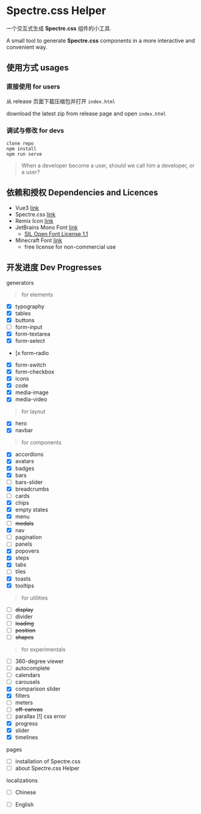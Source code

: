 # Spectre.css Helper

一个交互式生成 **Spectre.css** 组件的小工具.

A small tool to generate **Spectre.css** components
in a more interactive and convenient way.

## 使用方式 usages

### 直接使用 for users

从 release 页面下载压缩包并打开 `index.html`

download the latest zip from release page and open `index.html`

### 调试与修改 for devs

```
clone repo
npm install
npm run serve
```

> When a developer become a user,
> should we call him a developer,
> or a user?

## 依赖和授权 Dependencies and Licences

* Vue3 [link](https://v3.vuejs.org/)
* Spectre.css [link](https://picturepan2.github.io/spectre/index.html)
* Remix Icon [link](https://remixicon.com/)
* JetBrains Mono Font [link](https://www.jetbrains.com/lp/mono/)
  * [SIL Open Font License 1.1](https://github.com/JetBrains/JetBrainsMono/blob/master/OFL.txt)
* Minecraft Font [link](https://www.fontspace.com/minecraft-font-f28180)
  * free license for non-commercial use

## 开发进度 Dev Progresses

generators

> for elements

- [x] typography
- [x] tables
- [x] buttons
- [ ] form-input
- [x] form-textarea
- [x] form-select

- [x form-radio

- [x] form-switch
- [x] form-checkbox
- [x] icons
- [x] code
- [x] media-image
- [x] media-video

> for layout

- [x] hero
- [x] navbar

> for components

- [x] accordions
- [x] avatars
- [x] badges
- [x] bars
- [ ] bars-slider
- [x] breadcrumbs
- [ ] cards
- [x] chips
- [x] empty states
- [x] menu
- [ ] ~~modals~~
- [x] nav
- [ ] pagination
- [ ] panels
- [x] popovers
- [x] steps
- [x] tabs
- [ ] tiles
- [x] toasts
- [x] tooltips

> for utilities

- [ ] ~~display~~
- [ ] divider
- [ ] ~~loading~~
- [ ] ~~position~~
- [ ] ~~shapes~~

> for experimentals

- [ ] 360-degree viewer
- [ ] autocomplete
- [ ] calendars
- [ ] carousels
- [x] comparison slider
- [x] filters
- [ ] meters
- [ ] ~~off-canvas~~
- [ ] parallax [!] css error
- [x] progress
- [x] slider
- [x] timelines

pages

- [ ] installation of Spectre.css
- [ ] about Spectre.css Helper

localizations

- [ ] Chinese
- [ ] English

